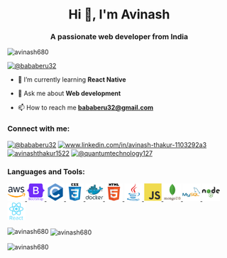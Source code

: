 <h1 align="center">Hi 👋, I'm Avinash</h1>
<h3 align="center">A passionate web developer from India</h3>

<p align="left"> <img src="https://komarev.com/ghpvc/?username=avinash680&label=Profile%20views&color=0e75b6&style=flat" alt="avinash680" /> </p>

<p align="left"> <a href="https://twitter.com/@bababeru32" target="blank"><img src="https://img.shields.io/twitter/follow/@bababeru32?logo=twitter&style=for-the-badge" alt="@bababeru32" /></a> </p>

- 🌱 I’m currently learning **React Native**

- 💬 Ask me about **Web development**

- 📫 How to reach me **bababeru32@gmail.com**

<h3 align="left">Connect with me:</h3>
<p align="left">
<a href="https://twitter.com/@bababeru32" target="blank"><img align="center" src="https://raw.githubusercontent.com/rahuldkjain/github-profile-readme-generator/master/src/images/icons/Social/twitter.svg" alt="@bababeru32" height="30" width="40" /></a>
<a href="https://linkedin.com/in/www.linkedin.com/in/avinash-thakur-1103292a3" target="blank"><img align="center" src="https://raw.githubusercontent.com/rahuldkjain/github-profile-readme-generator/master/src/images/icons/Social/linked-in-alt.svg" alt="www.linkedin.com/in/avinash-thakur-1103292a3" height="30" width="40" /></a>
<a href="https://instagram.com/avinashthakur1522" target="blank"><img align="center" src="https://raw.githubusercontent.com/rahuldkjain/github-profile-readme-generator/master/src/images/icons/Social/instagram.svg" alt="avinashthakur1522" height="30" width="40" /></a>
<a href="https://www.youtube.com/c/@quantumtechnology127" target="blank"><img align="center" src="https://raw.githubusercontent.com/rahuldkjain/github-profile-readme-generator/master/src/images/icons/Social/youtube.svg" alt="@quantumtechnology127" height="30" width="40" /></a>
</p>

<h3 align="left">Languages and Tools:</h3>
<p align="left"> <a href="https://aws.amazon.com" target="_blank" rel="noreferrer"> <img src="https://raw.githubusercontent.com/devicons/devicon/master/icons/amazonwebservices/amazonwebservices-original-wordmark.svg" alt="aws" width="40" height="40"/> </a> <a href="https://getbootstrap.com" target="_blank" rel="noreferrer"> <img src="https://raw.githubusercontent.com/devicons/devicon/master/icons/bootstrap/bootstrap-plain-wordmark.svg" alt="bootstrap" width="40" height="40"/> </a> <a href="https://www.cprogramming.com/" target="_blank" rel="noreferrer"> <img src="https://raw.githubusercontent.com/devicons/devicon/master/icons/c/c-original.svg" alt="c" width="40" height="40"/> </a> <a href="https://www.w3schools.com/css/" target="_blank" rel="noreferrer"> <img src="https://raw.githubusercontent.com/devicons/devicon/master/icons/css3/css3-original-wordmark.svg" alt="css3" width="40" height="40"/> </a> <a href="https://www.docker.com/" target="_blank" rel="noreferrer"> <img src="https://raw.githubusercontent.com/devicons/devicon/master/icons/docker/docker-original-wordmark.svg" alt="docker" width="40" height="40"/> </a> <a href="https://www.w3.org/html/" target="_blank" rel="noreferrer"> <img src="https://raw.githubusercontent.com/devicons/devicon/master/icons/html5/html5-original-wordmark.svg" alt="html5" width="40" height="40"/> </a> <a href="https://www.java.com" target="_blank" rel="noreferrer"> <img src="https://raw.githubusercontent.com/devicons/devicon/master/icons/java/java-original.svg" alt="java" width="40" height="40"/> </a> <a href="https://developer.mozilla.org/en-US/docs/Web/JavaScript" target="_blank" rel="noreferrer"> <img src="https://raw.githubusercontent.com/devicons/devicon/master/icons/javascript/javascript-original.svg" alt="javascript" width="40" height="40"/> </a> <a href="https://www.mongodb.com/" target="_blank" rel="noreferrer"> <img src="https://raw.githubusercontent.com/devicons/devicon/master/icons/mongodb/mongodb-original-wordmark.svg" alt="mongodb" width="40" height="40"/> </a> <a href="https://www.mysql.com/" target="_blank" rel="noreferrer"> <img src="https://raw.githubusercontent.com/devicons/devicon/master/icons/mysql/mysql-original-wordmark.svg" alt="mysql" width="40" height="40"/> </a> <a href="https://nodejs.org" target="_blank" rel="noreferrer"> <img src="https://raw.githubusercontent.com/devicons/devicon/master/icons/nodejs/nodejs-original-wordmark.svg" alt="nodejs" width="40" height="40"/> </a> <a href="https://reactjs.org/" target="_blank" rel="noreferrer"> <img src="https://raw.githubusercontent.com/devicons/devicon/master/icons/react/react-original-wordmark.svg" alt="react" width="40" height="40"/> </a> </p>

<p><img align="left" src="https://github-readme-stats.vercel.app/api/top-langs?username=avinash680&show_icons=true&locale=en&layout=compact" alt="avinash680" /></p>

<p>&nbsp;<img align="center" src="https://github-readme-stats.vercel.app/api?username=avinash680&show_icons=true&locale=en" alt="avinash680" /></p>

<p><img align="center" src="https://github-readme-streak-stats.herokuapp.com/?user=avinash680&" alt="avinash680" /></p>
